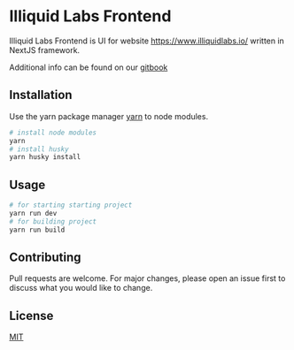 # Illiquid Labs Frontend

Illiquid Labs Frontend is UI for website https://www.illiquidlabs.io/ written in NextJS framework.

Additional info can be found on our [gitbook](https://illiquidlabs.gitbook.io/litepaper/illiquid-labs-platform/nft-migration)

## Installation

Use the yarn package manager [yarn](https://yarnpkg.com/) to node modules.

```bash
# install node modules
yarn
# install husky
yarn husky install
```

## Usage

```bash
# for starting starting project
yarn run dev
# for building project
yarn run build
```

## Contributing

Pull requests are welcome. For major changes, please open an issue first to discuss what you would like to change.

## License

[MIT](https://choosealicense.com/licenses/mit/)
